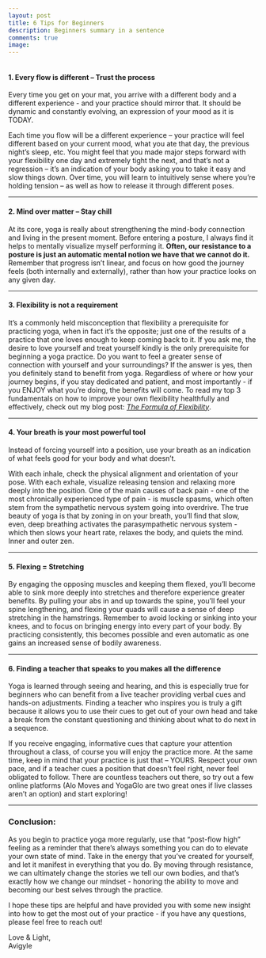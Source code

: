 ```yaml
---
layout: post
title: 6 Tips for Beginners
description: Beginners summary in a sentence
comments: true
image: 
---
```

<span class="image"><img src="{% link assets/images/beginners_2356_span.JPG %}" alt="" /></span>

<h4>1. Every flow is different – Trust the process</h4>
<p>
Every time you get on your mat, you arrive with a different body and a different experience - and your practice should mirror that. It should be dynamic and constantly evolving, an expression of your mood as it is TODAY. 
<p>
Each time you flow will be a different experience – your practice will feel different based on your current mood, what you ate that day, the previous night’s sleep, etc. You might feel that you made major steps forward with your flexibility one day and extremely tight the next, and that’s not a regression – it’s an indication of your body asking you to take it easy and slow things down. Over time, you will learn to intuitively sense where you’re holding tension – as well as how to release it through different poses.
<hr/>

<h4>2. Mind over matter – Stay chill</h4>
<p>
At its core, yoga is really about strengthening the mind-body connection and living in the present moment. Before entering a posture, I always find it helps to mentally visualize myself performing it. <b>Often, our resistance to a posture is just an automatic mental notion we have that we cannot do it.</b> Remember that progress isn’t linear, and focus on how good the journey feels (both internally and externally), rather than how your practice looks on any given day.
<hr/>

<h4>3. Flexibility is not a requirement</h4>
<p>
It’s a commonly held misconception that flexibility a prerequisite for practicing yoga, when in fact it’s the opposite; just one of the results of a practice that one loves enough to keep coming back to it. If you ask me, the desire to love yourself and treat yourself kindly is the only prerequisite for beginning a yoga practice. Do you want to feel a greater sense of connection with yourself and your surroundings? If the answer is yes, then you definitely stand to benefit from yoga. Regardless of where or how your journey begins, if you stay dedicated and patient, and most importantly - if you ENJOY what you’re doing, the benefits will come. To read my top 3 fundamentals on how to improve your own flexibility healthfully and effectively, check out my blog post: <i><a href="{% post_url 2021-03-15-flexibility %}">The Formula of Flexibility</a></i>.
<hr/>

<h4>4. Your breath is your most powerful tool</h4>
<p>
Instead of forcing yourself into a position, use your breath as an indication of what feels good for your body and what doesn’t. 
<p>
With each inhale, check the physical alignment and orientation of your pose. With each exhale, visualize releasing tension and relaxing more deeply into the position. One of the main causes of back pain - one of the most chronically experienced type of pain - is muscle spasms, which often stem from the sympathetic nervous system going into overdrive. The true beauty of yoga is that by zoning in on your breath, you’ll find that slow, even, deep breathing activates the parasympathetic nervous system - which then slows your heart rate, relaxes the body, and quiets the mind. Inner and outer zen.
<hr/>

<h4>5. Flexing = Stretching</h4>
<p>
By engaging the opposing muscles and keeping them flexed, you’ll become able to sink more deeply into stretches and therefore experience greater benefits. By pulling your abs in and up towards the spine, you’ll feel your spine lengthening, and flexing your quads will cause a sense of deep stretching in the hamstrings. Remember to avoid locking or sinking into your knees, and to focus on bringing energy into every part of your body. By practicing consistently, this becomes possible and even automatic as one gains an increased sense of bodily awareness.
<hr/>

<h4>6. Finding a teacher that speaks to you makes all the difference</h4>
<p>
Yoga is learned through seeing and hearing, and this is especially true for beginners who can benefit from a live teacher providing verbal cues and hands-on adjustments. Finding a teacher who inspires you is truly a gift because it allows you to use their cues to get out of your own head and take a break from the constant questioning and thinking about what to do next in a sequence.
<p>
If you receive engaging, informative cues that capture your attention throughout a class, of course you will enjoy the practice more. At the same time, keep in mind that your practice is just that – YOURS. Respect your own pace, and if a teacher cues a position that doesn’t feel right, never feel obligated to follow. There are countless teachers out there, so try out a few online platforms (Alo Moves and YogaGlo are two great ones if live classes aren’t an option) and start exploring!
<hr/>

<h3>Conclusion:</h3>
<p> 
As you begin to practice yoga more regularly, use that “post-flow high” feeling as a reminder that there’s always something you can do to elevate your own state of mind. Take in the energy that you’ve created for yourself, and let it manifest in everything that you do. By moving through resistance, we can ultimately change the stories we tell our own bodies, and that’s exactly how we change our mindset - honoring the ability to move and becoming our best selves through the practice.
<p>
I hope these tips are helpful and have provided you with some new insight into how to get the most out of your practice - if you have any questions, please feel free to reach out!
<p>
Love & Light,<br/>
Avigyle
